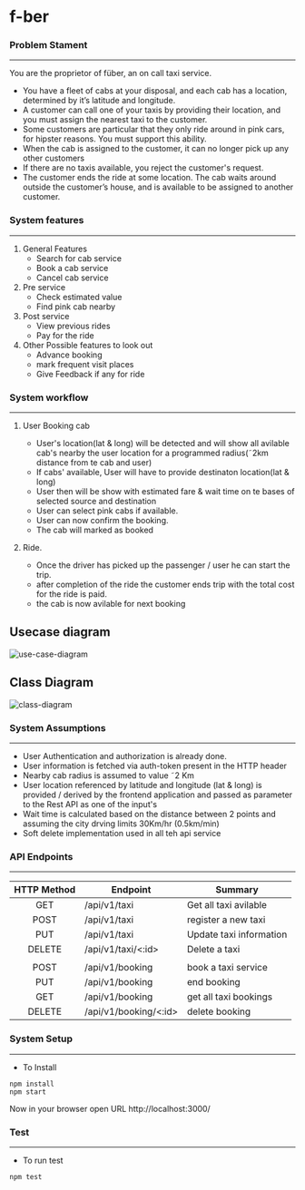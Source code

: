 # f-ber
[usecase-diagram]: https://user-images.githubusercontent.com/714508/92889888-41f0d380-f434-11ea-9138-81b7fc602d99.png "Use-case Diagram"

[uber_classDiagram]: https://user-images.githubusercontent.com/714508/93084590-ea5f9b80-f6b1-11ea-9b41-7321c5c6088d.png "class diagram"

### Problem Stament
---

You are the proprietor of füber, an on call taxi service.
* You have a fleet of cabs at your disposal, and each cab has a location, determined by it’s latitude and longitude.
* A customer can call one of your taxis by providing their location, and you must assign the nearest taxi to the customer.
* Some customers are particular that they only ride around in pink cars, for hipster reasons. You must support this ability.
* When the cab is assigned to the customer, it can no longer pick up any other customers
* If there are no taxis available, you reject the customer's request.
* The customer ends the ride at some location. The cab waits around outside the customer’s house, and is available to be assigned to another customer.

<!-- Notes:

* You can build this in any programming language of your choice
* We expect good unit tests
* Unfortunately, you skipped Geography, and believe the earth is flat. The distance between two points can be calculated by Pythagoras’ theorem.
* We don’t expect a front end for this, but try to build an restful API.

Extra Credit:

* When the customer ends the ride, log the total amount the customer owes
* The price is 1 dogecoin per minute, and 2 dogecoin per kilometer. Pink cars cost an additional 5 dogecoin.
* HTML front end showing me all the cars available
 
Please Note:

* What we care mostly about is OO modeling, readability, and simplicity. 
* Do not spend time tacking on databases, dependency injection, ORMs, authentication,admin modules for setting up data, and the like. 
* We do not even require a UI or a web framework. 
* It does not add anything to the review process and sometimes detracts from it. 
* We're happy to see you store all your data in memory. We will, most likely, not even execute your code; only read your code and see whether it communicates its intent -->

### System features
---
1. General Features
   * Search for cab service
   * Book a cab service
   * Cancel cab service
1. Pre service 
   * Check estimated value
   * Find pink cab nearby
1. Post service
   * View previous rides
   * Pay for the ride
1. Other Possible features to look out
   * Advance booking
   * mark frequent visit places
   * Give Feedback if any for ride

### System workflow
---
1. User Booking cab
   * User's location(lat & long) will be detected and will show all avilable cab's nearby the user location for a programmed radius(˜2km distance from te cab and user)
   * If cabs' available, User will have to provide destinaton location(lat & long) 
   * User then will be show with estimated fare & wait time on te bases of selected source and destination
   * User can select pink cabs if available.
   * User can now confirm the booking.
   * The cab will marked as booked

1. Ride.
   * Once the driver has picked up the passenger / user he can start the trip.
   * after completion of the ride the customer ends trip with the total cost for the ride is paid.
   * the cab is now avilable for next booking

## Usecase diagram

![use-case-diagram][usecase-diagram]

## Class Diagram
![class-diagram][uber_classDiagram]

### System Assumptions
---
* User Authentication and authorization is already done.
* User information is fetched via auth-token present in the HTTP header
* Nearby cab radius is assumed to value ˜2 Km
* User location referenced by latitude and longitude (lat & long) is provided / derived by the frontend application and passed as parameter to the Rest API as one of the input's
* Wait time is calculated based on the distance between 2 points and assuming the city drving limits 30Km/hr (0.5km/min)
* Soft delete implementation used in all teh api service

### API Endpoints
---
| HTTP Method | Endpoint| Summary |
|:-----------:|------------|---|
| GET | /api/v1/taxi | Get all taxi avilable | 
| POST | /api/v1/taxi | register a new taxi |
| PUT | /api/v1/taxi | Update taxi information |
| DELETE | /api/v1/taxi/<:id> | Delete a taxi        |
| | | |
| POST | /api/v1/booking | book a taxi service | 
| PUT | /api/v1/booking | end booking  |
| GET | /api/v1/booking | get all taxi bookings |
| DELETE | /api/v1/booking/<:id> | delete booking |


### System Setup
--- 
  * To Install 
```
npm install
npm start
```

Now in your browser open URL 
http://localhost:3000/

### Test
---
  * To run test

```
npm test
```
